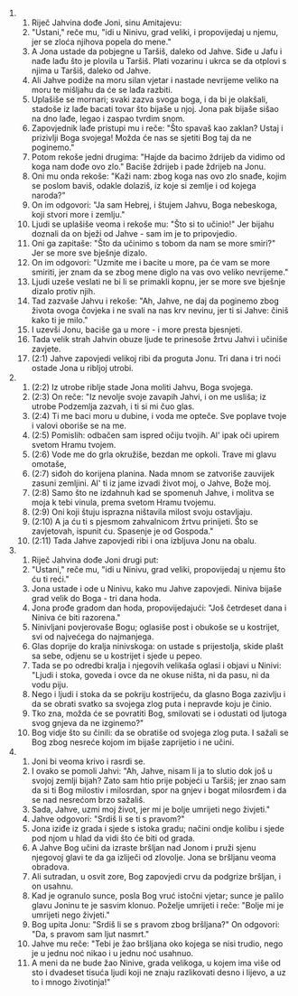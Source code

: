 <ol>
  <li>
    <ol>
      <li>Riječ Jahvina dođe Joni, sinu Amitajevu:</li>
      <li>"Ustani," reče  mu, "idi u Ninivu, grad veliki, i propovijedaj u njemu, jer se  zloća njihova popela do mene."</li>
      <li>A Jona ustade da pobjegne u Taršiš, daleko od Jahve. Siđe  u Jafu i nađe lađu što je plovila u Taršiš. Plati vozarinu i  ukrca se da otplovi s njima u Taršiš, daleko od Jahve.</li>
      <li>Ali  Jahve podiže na moru silan vjetar i nastade nevrijeme veliko  na moru te mišljahu da će se lađa razbiti.</li>
      <li>Uplašiše se mornari;  svaki zazva svoga boga, i da bi je olakšali, stadoše iz lađe  bacati tovar što bijaše u njoj. Jona pak bijaše sišao na dno  lađe, legao i zaspao tvrdim snom.</li>
      <li>Zapovjednik lađe pristupi  mu i reče: "Što spavaš kao zaklan? Ustaj i prizivlji Boga svojega!  Možda će nas se sjetiti Bog taj da ne poginemo."</li>
      <li>Potom rekoše  jedni drugima: "Hajde da bacimo ždrijeb da vidimo od koga nam  dođe ovo zlo." Baciše ždrijeb i pade ždrijeb na Jonu.</li>
      <li>Oni mu onda rekoše:  "Kaži nam: zbog koga nas ovo zlo snađe, kojim se poslom baviš, odakle dolaziš, iz koje si zemlje i od kojega naroda?"</li>
      <li>On  im odgovori: "Ja sam Hebrej, i štujem Jahvu, Boga nebeskoga,  koji stvori more i zemlju."</li>
      <li>Ljudi se uplašiše veoma i rekoše mu: "Što si to učinio!"  Jer bijahu doznali da on bježi od Jahve - sam im je to pripovjedio.</li>
      <li>Oni ga zapitaše: "Što da učinimo s tobom da nam se more smiri?"  Jer se more sve bješnje dizalo.</li>
      <li>On im odgovori: "Uzmite me i bacite u more, pa će vam  se more smiriti, jer znam da se zbog mene diglo na vas ovo veliko  nevrijeme."</li>
      <li>Ljudi uzeše veslati ne bi li se primakli kopnu, jer se  more sve bješnje dizalo protiv njih.</li>
      <li>Tad zazvaše Jahvu i  rekoše: "Ah, Jahve, ne daj da poginemo zbog života ovoga čovjeka  i ne svali na nas krv nevinu, jer ti si Jahve: činiš kako ti  je milo."</li>
      <li>I uzevši Jonu, baciše ga u more - i more presta  bjesnjeti.</li>
      <li>Tada velik strah Jahvin obuze ljude te prinesoše žrtvu  Jahvi i učiniše zavjete.</li>
      <li>(2:1) Jahve zapovjedi velikoj ribi da proguta Jonu. Tri dana i tri  noći ostade Jona u ribljoj utrobi.</li>
    </ol>
  </li>
  <li>
    <ol>
      <li>(2:2) Iz utrobe riblje stade  Jona moliti Jahvu, Boga svojega.</li>
      <li>(2:3) On reče: "Iz nevolje svoje zavapih Jahvi, i on me usliša; iz utrobe Podzemlja zazvah, i ti si mi čuo glas.</li>
      <li>(2:4) Ti me baci moru u dubine, i voda me opteče. Sve poplave tvoje i valovi oboriše se na me.</li>
      <li>(2:5) Pomislih: odbačen sam ispred očiju tvojih. Al' ipak oči upirem svetom Hramu tvojem.</li>
      <li>(2:6) Vode me do grla okružiše, bezdan me opkoli. Trave mi glavu omotaše,</li>
      <li>(2:7) siđoh do korijena planina. Nada mnom se zatvoriše zauvijek zasuni zemljini. Al' ti iz jame izvadi život moj, o Jahve, Bože moj.</li>
      <li>(2:8) Samo što ne izdahnuh kad se spomenuh Jahve, i molitva se moja k tebi vinula, prema svetom Hramu tvojemu.</li>
      <li>(2:9) Oni koji štuju isprazna ništavila milost svoju ostavljaju.</li>
      <li>(2:10) A ja ću ti s pjesmom zahvalnicom žrtvu prinijeti. Što se zavjetovah, ispunit ću. Spasenje je od Gospoda."</li>
      <li>(2:11) Tada Jahve zapovjedi ribi i ona izbljuva Jonu na obalu.</li>
    </ol>
  </li>
  <li>
    <ol>
      <li>Riječ Jahvina dođe Joni drugi put:</li>
      <li>"Ustani," reče mu, "idi  u Ninivu, grad veliki, propovijedaj u njemu što ću ti reći."</li>
      <li>Jona ustade i ode u Ninivu, kako mu Jahve zapovjedi. Niniva  bijaše grad velik do Boga - tri dana hoda.</li>
      <li>Jona prođe gradom  dan hoda, propovijedajući: "Još četrdeset dana i Niniva će biti  razorena."</li>
      <li>Ninivljani povjerovaše Bogu; oglasiše post i obukoše  se u kostrijet, svi od najvećega do najmanjega.</li>
      <li>Glas doprije do kralja ninivskoga: on ustade s prijestolja, skide plašt sa sebe, odjenu se u kostrijet i sjede u pepeo.</li>
      <li>Tada se po odredbi kralja i njegovih velikaša oglasi i objavi  u Ninivi: "Ljudi i stoka, goveda i ovce da ne okuse ništa, ni  da pasu, ni da vodu piju.</li>
      <li>Nego i ljudi i stoka da se pokriju  kostrijeću, da glasno Boga zazivlju i da se obrati svatko sa  svojega zlog puta i nepravde koju je činio.</li>
      <li>Tko zna, možda  će se povratiti Bog, smilovati se i odustati od ljutoga svog  gnjeva da ne izginemo?"</li>
      <li>Bog vidje što su činili: da se obratiše od svojega zlog  puta. I sažali se Bog zbog nesreće kojom im bijaše zaprijetio  i ne učini.</li>
    </ol>
  </li>
  <li>
    <ol>
      <li>Joni bi veoma krivo i rasrdi se.</li>
      <li>I ovako se pomoli Jahvi:  "Ah, Jahve, nisam li ja to slutio dok još u svojoj zemlji bijah?  Zato sam htio prije pobjeći u Taršiš; jer znao sam da si ti Bog  milostiv i milosrdan, spor na gnjev i bogat milosrđem i da se  nad nesrećom brzo sažališ.</li>
      <li>Sada, Jahve, uzmi moj život, jer  mi je bolje umrijeti nego živjeti."</li>
      <li>Jahve odgovori: "Srdiš  li se ti s pravom?"</li>
      <li>Jona iziđe iz grada i sjede s istoka gradu; načini ondje  kolibu i sjede pod njom u hlad da vidi što će biti od grada.</li>
      <li>A Jahve Bog učini da izraste bršljan nad Jonom i pruži sjenu  njegovoj glavi te da ga izliječi od zlovolje. Jona se bršljanu  veoma obradova.</li>
      <li>Ali sutradan, u osvit zore, Bog zapovjedi  crvu da podgrize bršljan, i on usahnu.</li>
      <li>Kad je ogranulo sunce, posla Bog vruć istočni vjetar; sunce je palilo glavu Joninu  te je sasvim klonuo. Poželje umrijeti i reče: "Bolje mi je umrijeti  nego živjeti."</li>
      <li>Bog upita Jonu: "Srdiš li se s pravom zbog bršljana?"  On odgovori: "Da, s pravom sam ljut nasmrt."</li>
      <li>Jahve mu reče:  "Tebi je žao bršljana oko kojega se nisi trudio, nego je u jednu  noć nikao i u jednu noć usahnuo.</li>
      <li>A meni da ne bude žao Ninive, grada velikoga, u kojem ima više od sto i dvadeset tisuća ljudi  koji ne znaju razlikovati desno i lijevo, a uz to i mnogo životinja!"</li>
    </ol>
  </li>
</ol>